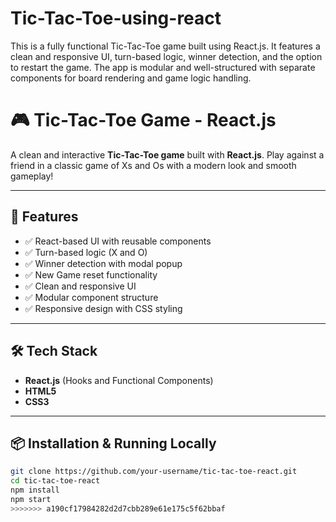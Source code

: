 # Tic-Tac-Toe-using-react
This is a fully functional Tic-Tac-Toe game built using React.js. It features a clean and responsive UI, turn-based logic, winner detection, and the option to restart the game. The app is modular and well-structured with separate components for board rendering and game logic handling.


# 🎮 Tic-Tac-Toe Game - React.js

A clean and interactive **Tic-Tac-Toe game** built with **React.js**. Play against a friend in a classic game of Xs and Os with a modern look and smooth gameplay!

---

## 🚀 Features

- ✅ React-based UI with reusable components
- ✅ Turn-based logic (X and O)
- ✅ Winner detection with modal popup
- ✅ New Game reset functionality
- ✅ Clean and responsive UI
- ✅ Modular component structure
- ✅ Responsive design with CSS styling


---

## 🛠️ Tech Stack

- **React.js** (Hooks and Functional Components)
- **HTML5**
- **CSS3**

---

## 📦 Installation & Running Locally

```bash
git clone https://github.com/your-username/tic-tac-toe-react.git
cd tic-tac-toe-react
npm install
npm start
>>>>>>> a190cf17984282d2d7cbb289e61e175c5f62bbaf
